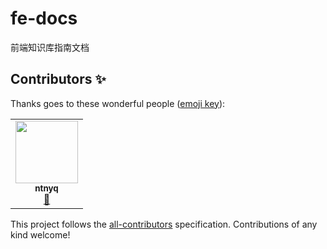 # fe-docs

前端知识库指南文档

## Contributors ✨

Thanks goes to these wonderful people ([emoji key](https://allcontributors.org/docs/en/emoji-key)):

<!-- ALL-CONTRIBUTORS-LIST:START - Do not remove or modify this section -->
<!-- prettier-ignore-start -->
<!-- markdownlint-disable -->
<table>
  <tr>
    <td align="center"><a href="https://ntnyq.com/"><img src="https://avatars2.githubusercontent.com/u/22659150?v=4?s=100" width="100px;" alt=""/><br /><sub><b>ntnyq</b></sub></a><br /><a href="https://github.com/ntnyq/fe-docs/commits?author=ntnyq" title="Documentation">📖</a></td>
  </tr>
</table>

<!-- markdownlint-restore -->
<!-- prettier-ignore-end -->

<!-- ALL-CONTRIBUTORS-LIST:END -->

This project follows the [all-contributors](https://github.com/all-contributors/all-contributors) specification. Contributions of any kind welcome!
